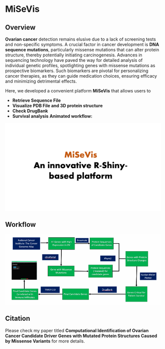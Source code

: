 # MiSeVis
## Overview
**Ovarian cancer** detection remains elusive due to a lack of screening tests and non-specific symptoms. A crucial factor in cancer development is **DNA sequence mutations**, particularly missense mutations that can alter protein structure, thereby potentially initiating carcinogenesis. Advances in sequencing technology have paved the way for detailed analysis of individual genetic profiles, spotlighting genes with missense mutations as prospective biomarkers. Such biomarkers are pivotal for personalizing cancer therapies, as they can guide medication choices, ensuring efficacy and minimizing detrimental effects. 

Here, we developed a convenient platform **MiSeVis** that allows users to 
* **Retrieve Sequence File**
* **Visualize PDB File and 3D protein structure**
* **Check DrugBank**
* **Survival analysis**
**Animated workflow:**
<p align="center">
<img src="Animation_of_MiSeVis.gif">
</p>

## Workflow
<p align="center">
<img src="Figure1.png">
</p>

## Citation
Please check my paper titled **Computational Identification of Ovarian Cancer Candidate Driver Genes with Mutated Protein Structures Caused by Missense Variants** for more details.
